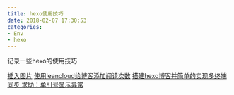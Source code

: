 ```yaml
---
title: hexo使用技巧
date: 2018-02-07 17:30:53
categories:
- Env
- hexo
---
```

记录一些hexo的使用技巧

[插入图片](http://blog.csdn.net/sugar_rainbow/article/details/57415705)
[使用leancloud给博客添加阅读次数](https://qinzhaokun.github.io/2017/06/10/%E4%BD%BF%E7%94%A8leancloud%E7%BB%99%E5%8D%9A%E5%AE%A2%E6%B7%BB%E5%8A%A0%E9%98%85%E8%AF%BB%E6%AC%A1%E6%95%B0/)
[搭建hexo博客并简单的实现多终端同步 ](https://righere.github.io/2016/10/10/install-hexo/)
[求助：单引号显示异常](https://github.com/hexojs/hexo/issues/1981)
